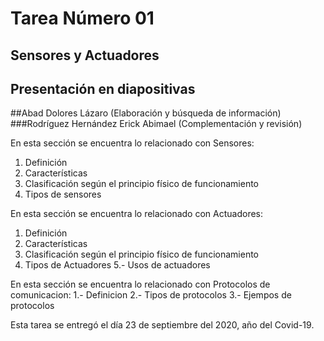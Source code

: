 # Tarea Número 01
## Sensores y Actuadores
## Presentación en diapositivas 
##Abad Dolores Lázaro (Elaboración y búsqueda de información)
###Rodríguez Hernández Erick Abimael (Complementación y revisión)


En esta sección se encuentra lo relacionado con Sensores:
1. Definición
2. Características
3. Clasificación según el principio físico de funcionamiento
4. Tipos de sensores

En esta sección se encuentra lo relacionado con Actuadores:
1. Definición
2. Características
3. Clasificación según el principio físico de funcionamiento
4. Tipos de Actuadores
5.- Usos de actuadores

En esta sección se encuentra lo relacionado con Protocolos de comunicacion:
1.- Definicion
2.- Tipos de protocolos 
3.- Ejempos de protocolos

Esta tarea se entregó el día 23 de septiembre del 2020, año del Covid-19.